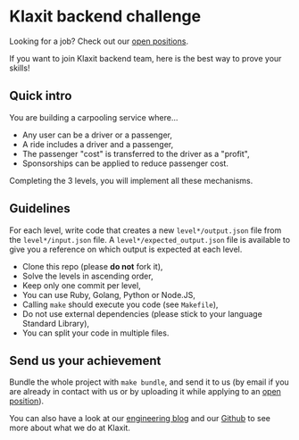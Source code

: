 # Klaxit backend challenge

Looking for a job? Check out our [open positions](https://www.welcometothejungle.com/fr/companies/klaxit/jobs).

If you want to join Klaxit backend team, here is the best way to prove your skills!

## Quick intro

You are building a carpooling service where...

- Any user can be a driver or a passenger,
- A ride includes a driver and a passenger,
- The passenger "cost" is transferred to the driver as a "profit",
- Sponsorships can be applied to reduce passenger cost.

Completing the 3 levels, you will implement all these mechanisms.

## Guidelines

For each level, write code that creates a new `level*/output.json` file from the `level*/input.json` file. A `level*/expected_output.json` file is available to give you a reference on which output is expected at each level.

- Clone this repo (please **do not** fork it),
- Solve the levels in ascending order,
- Keep only one commit per level,
- You can use Ruby, Golang, Python or Node.JS,
- Calling `make` should execute you code (see `Makefile`),
- Do not use external dependencies (please stick to your language Standard Library),
- You can split your code in multiple files.

## Send us your achievement

Bundle the whole project with `make bundle`, and send it to us (by email if you are already in contact with us or by uploading it while applying to an [open position](https://www.welcometothejungle.com/fr/companies/klaxit/jobs)).

You can also have a look at our [engineering blog](https://medium.com/klaxit-techblog) and our [Github](https://github.com/klaxit?type=source) to see more about what we do at Klaxit.
